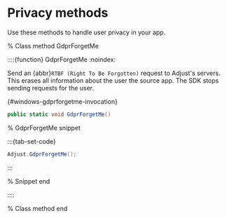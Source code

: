 # Privacy methods

Use these methods to handle user privacy in your app.

% Class method GdprForgetMe

::::{function} GdprForgetMe
:noindex:

Send an {abbr}`RTBF (Right To Be Forgotten)` request to Adjust's servers. This erases all information about the user the source app. The SDK stops sending requests for the user.

{#windows-gdprforgetme-invocation}

```c#
public static void GdprForgetMe()
```

% GdprForgetMe snippet

:::{tab-set-code}

```c#
Adjust.GdprForgetMe();
```

:::

% Snippet end

::::

% Class method end
